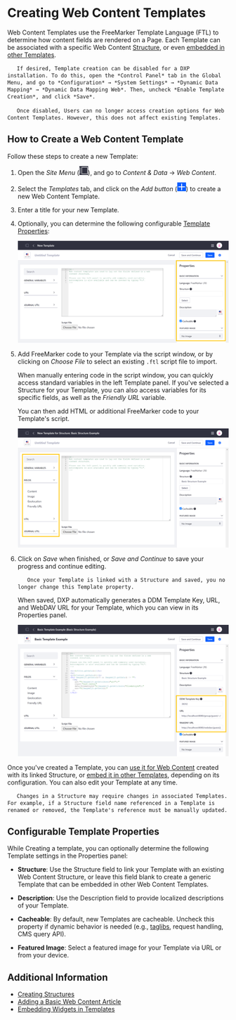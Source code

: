 # Creating Web Content Templates

Web Content Templates use the FreeMarker Template Language (FTL) to determine how content fields are rendered on a Page. Each Template can be associated with a specific Web Content [Structure](../web-content-structures/creating-structures.md), or even [embedded in other Templates](./embedding-widgets-in-templates.md#embedding-other-templates).

```note::
   If desired, Template creation can be disabled for a DXP installation. To do this, open the *Control Panel* tab in the Global Menu, and go to *Configuration* → *System Settings* → *Dynamic Data Mapping* → *Dynamic Data Mapping Web*. Then, uncheck *Enable Template Creation*, and click *Save*.

   Once disabled, Users can no longer access creation options for Web Content Templates. However, this does not affect existing Templates.
```

## How to Create a Web Content Template

Follow these steps to create a new Template:

1. Open the *Site Menu* (![Site Menu](./../../../images/icon-menu.png)), and go to *Content & Data* &rarr; *Web Content*.

1. Select the *Templates* tab, and click on the *Add button* (![Add Template](../../../images/icon-add.png)) to create a new Web Content Template.

1. Enter a title for your new Template.

1. Optionally, you can determine the following configurable [Template Properties](#configurable-template-properties):

   ![Optionally, determine Template settings in the Properties panel.](./creating-web-content-templates/images/01.png)

1. Add FreeMarker code to your Template via the script window, or by clicking on *Choose File* to select an existing `.ftl` script file to import.

   When manually entering code in the script window, you can quickly access standard variables in the left Template panel. If you've selected a Structure for your Template, you can also access variables for its specific fields, as well as the *Friendly URL* variable.

   You can then add HTML or additional FreeMarker code to your Template's script.

   ![Access standard variables in the left Template panel, as well as variables specific to your selected Structure.](./creating-web-content-templates/images/02.png)

1. Click on *Save* when finished, or *Save and Continue* to save your progress and continue editing.

   ```important::
      Once your Template is linked with a Structure and saved, you no longer change this Template property.
   ```

   When saved, DXP automatically generates a DDM Template Key, URL, and WebDAV URL for your Template, which you can view in its Properties panel.

   ![DXP automatically generates a DDM Template Key, URL, and WebDAV URL for your Template.](./creating-web-content-templates/images/03.png)

Once you've created a Template, you can [use it for Web Content](../web-content-articles/adding-a-basic-web-content-article.md) created with its linked Structure, or [embed it in other Templates](./embedding-widgets-in-templates.md#embedding-other-templates), depending on its configuration. You can also edit your Template at any time.

```note::
   Changes in a Structure may require changes in associated Templates. For example, if a Structure field name referenced in a Template is renamed or removed, the Template's reference must be manually updated.
```

## Configurable Template Properties

While Creating a template, you can optionally determine the following Template settings in the Properties panel:

* **Structure**: Use the Structure field to link your Template with an existing Web Content Structure, or leave this field blank to create a generic Template that can be embedded in other Web Content Templates.

* **Description**: Use the Description field to provide localized descriptions of your Template.

* **Cacheable**: By default, new Templates are cacheable. Uncheck this property if dynamic behavior is needed (e.g., [taglibs](./using-taglibs-in-templates.md), request handling, CMS query API).

* **Featured Image**: Select a featured image for your Template via URL or from your device.

## Additional Information

* [Creating Structures](../web-content-structures/creating-structures.md)
* [Adding a Basic Web Content Article](../web-content-articles/adding-a-basic-web-content-article.md)
* [Embedding Widgets in Templates](./embedding-widgets-in-templates.md)
